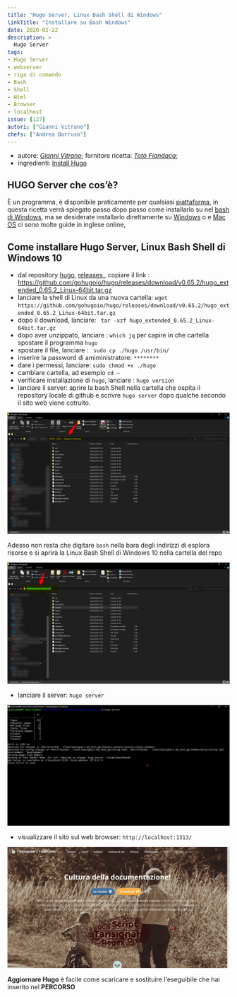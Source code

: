 ```yaml
---
title: "Hugo Server, Linux Bash Shell di Windows"
linkTitle: "Installare su Bash Windows"
date: 2020-02-22
description: >
  Hugo Server
tags:
- Hugo Server
- webserver
- riga di comando
- Bash
- Shell
- Html
- Browser
- localhost
issue: [127]
autori: ["Gianni Vitrano"]
chefs: ["Andrea Borruso"]
---
```


* autore: _[Gianni Vitrano](https://twitter.com/gbvitrano?lang=it)_;  fornitore ricetta: _[Totò Fiandaca](https://twitter.com/totofiandaca?lang=it)_;
* ingredienti: [Install Hugo](https://gohugo.io/getting-started/installing/)

## HUGO Server che cos’è?
È un programma, è disponibile praticamente per qualsiasi [piattaforma](https://github.com/gohugoio/hugo/releases/tag/v0.65.2),  in questa ricetta verrà spiegato passo dopo passo come installarlo su nel [bash di Windows](https://www.howtogeek.com/249966/how-to-install-and-use-the-linux-bash-shell-on-windows-10/), ma se desiderate installarlo direttamente su [Windows](https://www.youtube.com/watch?v=G7umPCU-8xc) o e [Mac OS](https://www.youtube.com/watch?v=WvhCGlLcrF8) ci sono molte guide in inglese online,



## Come installare Hugo Server,  Linux Bash Shell di Windows 10

- dal repository [hugo](https://github.com/gohugoio/hugo), [releases ](https://github.com/gohugoio/hugo/releases), copiare il link : https://github.com/gohugoio/hugo/releases/download/v0.65.2/hugo_extended_0.65.2_Linux-64bit.tar.gz
- lanciare la shell di Linux da una nuova cartella:
`wget https://github.com/gohugoio/hugo/releases/download/v0.65.2/hugo_extended_0.65.2_Linux-64bit.tar.gz`
- dopo il download, lanciare: ` tar -xzf hugo_extended_0.65.2_Linux-64bit.tar.gz`
- dopo aver unzippato, lanciare : `which jq` per capire in che cartella spostare il programma `hugo`
- spostare il file, lanciare : ` sudo cp ./hugo /usr/bin/`
- inserire la password di amiministratore: `********`
- dare i permessi, lanciare: `sudo chmod +x ./hugo`
- cambiare cartella, ad esempio `cd ~`
- verificare installazione di `hugo`, lanciare : `hugo version`
- lanciare il server: aprire la bash Shell nella cartella che ospita il repository locale di github e scrivre `hugo server` dopo qualche secondo il sito web viene cotruito.

![](./repo.jpg)

Adesso non resta che digitare `bash` nella bara degli indirizzi di esplora risorse e si aprirà la Linux Bash Shell di Windows 10 nella cartella del repo

![](./repo_bash.jpg)

- lanciare il server: `hugo server`

![](./bash.jpg)

- visualizzare il sito sul web browser: `http://localhost:1313/` 

![](./localhost.jpg)

**Aggiornare Hugo** è facile come scaricare e sostituire l'eseguibile che hai inserito nel **PERCORSO** 

